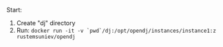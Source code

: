 Start: 
1. Create "dj" directory
2. Run: ```docker run -it -v `pwd`/dj:/opt/opendj/instances/instance1:z rustemsuniev/opendj```